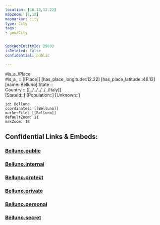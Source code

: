 ```yaml
---
location: [46.13,12.22] 
mapzoom: [7,12] 
mapmarker: city 
type: City
tags:
- geo/City


SpocWebEntityId: 29093
isDeleted: false
confidential: public

---
```

#is_a_/Place  
#is_a_ :: [[Place]] 
[has_place_longitude::12.22] 
[has_place_latitude::46.13] 
[name::Belluno] 
State ::  
Country :: [[../../../../../Italy]]  
[StateId::] 
[Population::] 
[Unknown::] 


```leaflet
id: Belluno
coordinates: [[Belluno]] 
markerFile: [[Belluno]] 
defaultZoom: 11 
maxZoom: 18
```


## Confidential Links & Embeds: 

### [Belluno.public](/_public/\Earth\Continent\Europe\Europe~South\Italy\regions~Italy\Veneto\Belluno.Province\CityBelluno.public.md) 

### [Belluno.internal](/_internal/\Earth\Continent\Europe\Europe~South\Italy\regions~Italy\Veneto\Belluno.Province\CityBelluno.internal.md) 

### [Belluno.protect](/_protect/\Earth\Continent\Europe\Europe~South\Italy\regions~Italy\Veneto\Belluno.Province\CityBelluno.protect.md) 

### [Belluno.private](/_private/\Earth\Continent\Europe\Europe~South\Italy\regions~Italy\Veneto\Belluno.Province\CityBelluno.private.md) 

### [Belluno.personal](/_personal/\Earth\Continent\Europe\Europe~South\Italy\regions~Italy\Veneto\Belluno.Province\CityBelluno.personal.md) 

### [Belluno.secret](/_secret/\Earth\Continent\Europe\Europe~South\Italy\regions~Italy\Veneto\Belluno.Province\CityBelluno.secret.md)

